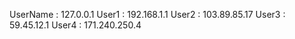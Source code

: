 UserName : 127.0.0.1
User1 : 192.168.1.1
User2 : 103.89.85.17
User3 : 59.45.12.1
User4 : 171.240.250.4
